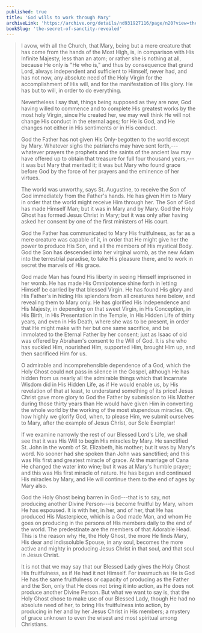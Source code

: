 ```yaml
---
published: true
title: 'God wills to work through Mary'
archiveLink: 'https://archive.org/details/nd931927116/page/n20?view=theater'
bookSlug: 'the-secret-of-sanctity-revealed'
---
```


> I avow, with all the Church, that Mary, being but a mere creature that has come from the hands of the Most High, is, in comparison with His Infinite Majesty, less than an atom; or rather she is nothing at all, because He only is "He who is," and thus by consequence that grand Lord, always independent and sufficient to Himself, never had, and has not now, any absolute need of the Holy Virgin for the accomplishment of His will, and for the manifestation of His glory. He has but to will, in order to do everything.
>
> Nevertheless I say that, things being supposed as they are now, God having willed to commence and to complete His greatest works by the most holy Virgin, since He created her, we may well think He will not change His conduct in the eternal ages; for He is God, and He changes not either in His sentiments or in His conduct.
>
> God the Father has not given His Only-begotten to the world except by Mary. Whatever sighs the patriarchs may have sent forth,---whatever prayers the prophets and the saints of the ancient law may have offered up to obtain that treasure for full four thousand years,---it was but Mary that merited it; it was but Mary who found grace before God by the force of her prayers and the eminence of her virtues.
>
> The world was unworthy, says St. Augustine, to receive the Son of God immediately from the Father's hands. He has given Him to Mary in order that the world might receive Him through her. The Son of God has made Himself Man; but it was in Mary and by Mary. God the Holy Ghost has formed Jesus Christ in Mary; but it was only after having asked her consent by one of the first ministers of His court.
>
> God the Father has communicated to Mary His fruitfulness, as far as a mere creature was capable of it, in order that He might give her the power to produce His Son, and all the members of His mystical Body. God the Son has descended into her virginal womb, as the new Adam into the terrestrial paradise, to take His pleasure there, and to work in secret the marvels of His grace.
>
> God made Man has found His liberty in seeing Himself imprisoned in her womb. He has made His Omnipotence shine forth in letting Himself be carried by that blessed Virgin. He has found His glory and His Father's in hiding His splendors from all creatures here below, and revealing them to Mary only. He has glorified His Independence and His Majesty, in depending on that sweet Virgin, in His Conception, in His Birth, in His Presentation in the Temple, in His Hidden Life of thirty years, and even in His Death, where she was to be present, in order that He might make with her but one same sacrifice, and be immolated to the Eternal Father by her consent; just as Isaac of old was offered by Abraham's consent to the Will of God. It is she who has suckled Him, nourished Him, supported Him, brought Him up, and then sacrificed Him for us.
>
> O admirable and incomprehensible dependence of a God, which the Holy Ghost could not pass in silence in the Gospel, although He has hidden from us nearly all the admirable things which that Incarnate Wisdom did in His Hidden Life, as if He would enable us, by His revelation of that at least, to understand something of its price! Jesus Christ gave more glory to God the Father by submission to His Mother during those thirty years than He would have given Him in converting the whole world by the working of the most stupendous miracles. Oh, how highly we glorify God, when, to please Him, we submit ourselves to Mary, after the example of Jesus Christ, our Sole Exemplar!
>
> If we examine narrowly the rest of our Blessed Lord's Life, we shall see that it was His Will to begin His miracles by Mary. He sanctified St. John in the womb of St. Elizabeth, his mother; but it was by Mary's word. No sooner had she spoken than John was sanctified; and this was His first and greatest miracle of grace. At the marriage of Cana He changed the water into wine; but it was at Mary's humble prayer; and this was His first miracle of nature. He has begun and continued His miracles by Mary, and He will continue them to the end of ages by Mary also.
>
> God the Holy Ghost being barren in God---that is to say, not producing another Divine Person---is become fruitful by Mary, whom He has espoused. It is with her, in her, and of her, that He has produced His Masterpiece, which is a God made Man, and whom He goes on producing in the persons of His members daily to the end of the world. The predestinate are the members of that Adorable Head. This is the reason why He, the Holy Ghost, the more He finds Mary, His dear and indissoluble Spouse, in any soul, becomes the more active and mighty in producing Jesus Christ in that soul, and that soul in Jesus Christ.
>
> It is not that we may say that our Blessed Lady gives the Holy Ghost His fruitfulness, as if He had it not Himself. For inasmuch as He is God He has the same fruitfulness or capacity of producing as the Father and the Son, only that He does not bring it into action, as He does not produce another Divine Person. But what we want to say is, that the Holy Ghost chose to make use of our Blessed Lady, though He had no absolute need of her, to bring His fruitfulness into action, by producing in her and by her Jesus Christ in His members; a mystery of grace unknown to even the wisest and most spiritual among Christians.
